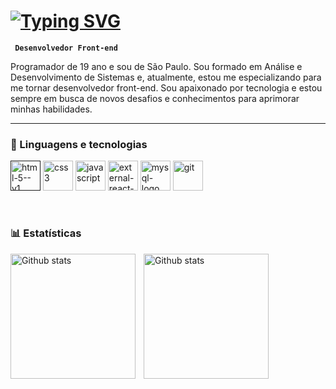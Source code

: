 # [![Typing SVG](https://readme-typing-svg.herokuapp.com?font=Fira+Code&pause=1000&color=03F700&width=435&lines=%F0%9F%91%A8%E2%80%8D%F0%9F%92%BB+Gabriel+Negri+)](https://git.io/typing-svg)

**` Desenvolvedor Front-end`**

Programador de 19 ano e sou de São Paulo. Sou formado em Análise e Desenvolvimento de Sistemas e, atualmente, estou me especializando para me tornar desenvolvedor front-end. Sou apaixonado por tecnologia e estou sempre em busca de novos desafios e conhecimentos para aprimorar minhas habilidades.

---
### 🤖 Linguagens e tecnologias


<p align="left">
  <a href=><img width="48" height="48" src="https://img.icons8.com/color/48/html-5--v1.png" alt="html-5--v1"/></a>
  <a href="https://twitter.com/DenverCoder1"><img width="48" height="48" src="https://img.icons8.com/color/48/css3.png" alt="css3"/></a>
  <a href="https://discord.gg/fPrdqh3Zfu" alt="Discord" title="Dev Pro Tips Discord Server"><img width="48" height="48" src="https://img.icons8.com/fluency/48/javascript.png" alt="javascript"/></a>
  <a href="https://dev.to/denvercoder1"><img width="48" height="48" src="https://img.icons8.com/external-tal-revivo-color-tal-revivo/48/external-react-a-javascript-library-for-building-user-interfaces-logo-color-tal-revivo.png" alt="external-react-a-javascript-library-for-building-user-interfaces-logo-color-tal-revivo"/></a>
  <a href="https://ko-fi.com/jlawrence"><img width="48" height="48" src="https://img.icons8.com/fluency/48/mysql-logo.png" alt="mysql-logo"/></a>
   <a href="https://ko-fi.com/jlawrence"><img width="48" height="48" src="https://img.icons8.com/color/48/git.png" alt="git"/></a>
</p>

<br/>

### 📊 Estatísticas

<p>
<img
align="left"
alt="Github stats"
height="200"
style="padding-right: 10px;"
src="https://github-readme-stats.vercel.app/api?username=GabrielNegri69&show_icons=true&theme=merko&incluide_all_commits=true&locale=pt-br"
/>

<img
align="left"
alt="Github stats"
height="200"
style="padding-right: 10px;"
src="https://github-readme-stats.vercel.app/api/top-langs/?username=GabrielNegri69&layout=donut&theme=merko&custom_title=Tecnologias"
/>
</p>



